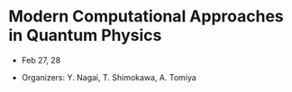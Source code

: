# Modern Computational Approaches in Quantum Physics

- Feb 27, 28

- Organizers: Y. Nagai,
T. Shimokawa,
A. Tomiya
